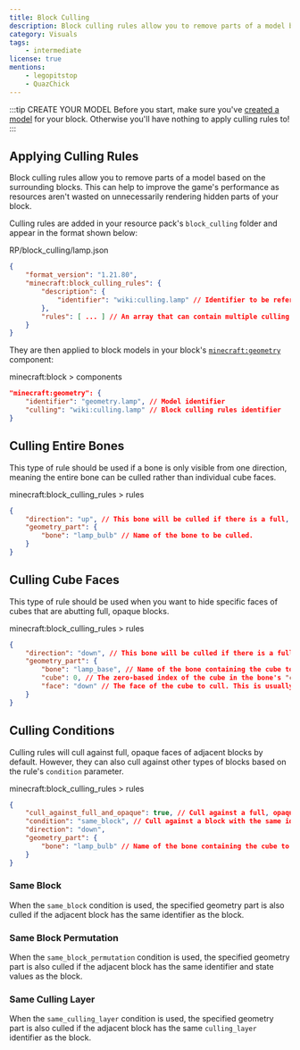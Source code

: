 ```yaml
---
title: Block Culling
description: Block culling rules allow you to remove parts of a model based on the surrounding blocks.
category: Visuals
tags:
    - intermediate
license: true
mentions:
    - legopitstop
    - QuazChick
---
```


:::tip CREATE YOUR MODEL
Before you start, make sure you've [created a model](/blocks/block-models) for your block. Otherwise you'll have nothing to apply culling rules to!
:::

## Applying Culling Rules

Block culling rules allow you to remove parts of a model based on the surrounding blocks. This can help to improve the game's performance as resources aren't wasted on unnecessarily rendering hidden parts of your block.

Culling rules are added in your resource pack's `block_culling` folder and appear in the format shown below:

<CodeHeader>RP/block_culling/lamp.json</CodeHeader>

```json
{
    "format_version": "1.21.80",
    "minecraft:block_culling_rules": {
        "description": {
            "identifier": "wiki:culling.lamp" // Identifier to be referenced in block JSON geometry component.
        },
        "rules": [ ... ] // An array that can contain multiple culling rules.
    }
}
```

They are then applied to block models in your block's [`minecraft:geometry`](/blocks/block-components#geometry) component:

<CodeHeader>minecraft:block > components</CodeHeader>

```json
"minecraft:geometry": {
    "identifier": "geometry.lamp", // Model identifier
    "culling": "wiki:culling.lamp" // Block culling rules identifier
}
```

## Culling Entire Bones

This type of rule should be used if a bone is only visible from one direction, meaning the entire bone can be culled rather than individual cube faces.

<CodeHeader>minecraft:block_culling_rules > rules</CodeHeader>

```json
{
    "direction": "up", // This bone will be culled if there is a full, opaque block above the lamp.
    "geometry_part": {
        "bone": "lamp_bulb" // Name of the bone to be culled.
    }
}
```

## Culling Cube Faces

This type of rule should be used when you want to hide specific faces of cubes that are abutting full, opaque blocks.

<CodeHeader>minecraft:block_culling_rules > rules</CodeHeader>

```json
{
    "direction": "down", // This bone will be culled if there is a full, opaque block below the lamp.
    "geometry_part": {
        "bone": "lamp_base", // Name of the bone containing the cube to be culled.
        "cube": 0, // The zero-based index of the cube in the bone's "cubes" array.
        "face": "down" // The face of the cube to cull. This is usually the same as the rule's "direction" unless your cube is rotated.
    }
}
```

## Culling Conditions

Culling rules will cull against full, opaque faces of adjacent blocks by default.
However, they can also cull against other types of blocks based on the rule's `condition` parameter.

<CodeHeader>minecraft:block_culling_rules > rules</CodeHeader>

```json
{
    "cull_against_full_and_opaque": true, // Cull against a full, opaque block.
    "condition": "same_block", // Cull against a block with the same identifier.
    "direction": "down",
    "geometry_part": {
        "bone": "lamp_bulb" // Name of the bone containing the cube to be culled.
    }
}
```

### Same Block

When the `same_block` condition is used, the specified geometry part is also culled if the adjacent block has the same identifier as the block.

### Same Block Permutation

When the `same_block_permutation` condition is used, the specified geometry part is also culled if the adjacent block has the same identifier and state values as the block.

### Same Culling Layer

When the `same_culling_layer` condition is used, the specified geometry part is also culled if the adjacent block has the same `culling_layer` identifier as the block.
